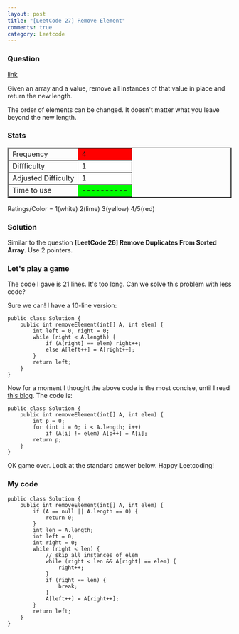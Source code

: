 ```yaml
---
layout: post
title: "[LeetCode 27] Remove Element"
comments: true
category: Leetcode
---
```


### Question

[link](http://oj.leetcode.com/problems/remove-element/)

<div class="question-content">
            <p></p><p>Given an array and a value, remove all instances of that value in place and return the new length.
</p>

<p>
The order of elements can be changed. It doesn't matter what you leave beyond the new length.
</p><p></p>
</div>

### Stats

<table border="2">
	<tr>
		<td>Frequency</td>
		<td bgcolor="red">4</td>
	</tr>
	<tr>
		<td>Diffficulty</td>
		<td bgcolor="white">1</td>
	</tr>
	<tr>
		<td>Adjusted Difficulty</td>
		<td bgcolor="white">1</td>
	</tr>
	<tr>
		<td>Time to use</td>
		<td bgcolor="lime">----------</td>
	</tr>
</table>

Ratings/Color = 1(white) 2(lime) 3(yellow) 4/5(red)

### Solution

Similar to the question **[LeetCode 26] Remove Duplicates From Sorted Array**. Use 2 pointers.

### Let's play a game

The code I gave is 21 lines. It's too long. Can we solve this problem with less code?

Sure we can! I have a 10-line version:

    public class Solution {
        public int removeElement(int[] A, int elem) {
            int left = 0, right = 0;
            while (right < A.length) {
                if (A[right] == elem) right++;
                else A[left++] = A[right++];
            }
            return left;
        }
    }

Now for a moment I thought the above code is the most concise, until I read [this blog](http://needjobasap.blogspot.sg/2014/01/removeelement-leetcode.html). The code is:

    public class Solution {
        public int removeElement(int[] A, int elem) {
            int p = 0;
            for (int i = 0; i < A.length; i++)
                if (A[i] != elem) A[p++] = A[i];
            return p;
        }
    }

OK game over. Look at the standard answer below. Happy Leetcoding!

### My code

    public class Solution {
        public int removeElement(int[] A, int elem) {
            if (A == null || A.length == 0) {
                return 0;
            }
            int len = A.length;
            int left = 0;
            int right = 0;
            while (right < len) {
                // skip all instances of elem
                while (right < len && A[right] == elem) {
                    right++;
                }
                if (right == len) {
                    break;
                }
                A[left++] = A[right++];
            }
            return left;
        }
    }
